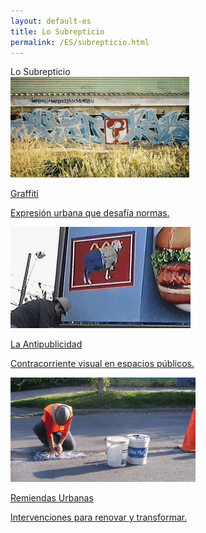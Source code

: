 ```yaml
---
layout: default-es
title: Lo Subrepticio
permalink: /ES/subrepticio.html
---
```

<!-- Título principal -->
<div class="titulo">Lo Subrepticio</div>
<div class="button-container">
  <!-- Botón: Graffiti -->
  <a href="/ES/en-construccion.html" class="fancy-button">
    <div class="button-content">
      <img src="/assets/img/boton-graffiti.gif" alt="Graffiti">
      <p class="title">Graffiti</p>
      <p class="subtitle">Expresión urbana que desafía normas.</p>
    </div>
  </a>

  <!-- Botón: La Antipublicidad -->
  <a href="/Es/subrep-antipublicidad.html" class="fancy-button">
    <div class="button-content">
      <img src="/assets/img/boton-antipub.gif" alt="La Antipublicidad">
      <p class="title">La Antipublicidad</p>
      <p class="subtitle">Contracorriente visual en espacios públicos.</p>
    </div>
  </a>

  <!-- Botón: Remiendas Urbanas -->
  <a href="/ES/subrep-remiendas-urbanas.html" class="fancy-button">
    <div class="button-content">
      <img src="/assets/img/boton-remienda-urbana2.gif" alt="Remiendas Urbanas">
      <p class="title">Remiendas Urbanas</p>
      <p class="subtitle">Intervenciones para renovar y transformar.</p>
    </div>
  </a>
</div>

